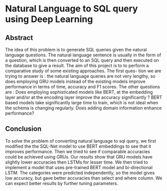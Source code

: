 # Natural Language to SQL query using Deep Learning

## Abstract
The idea of this problem is to generate SQL queries given the natural language questions. The natural language sentence is usually in the form of a question, which is then converted to an SQL query and then executed on the database to give a result. The aim of this project is to to perform a comparative study of some existing approaches. The first ques- tion we are trying to answer is : the natural language queries are not very lengthy, so does employing GRU models instead of the existing models improve performance in terms of time, accuracy and F1 scores. The other questions are : Does employing sophisticated models like BERT, at the embedding layer and/or at the encoding layer improve the accuracy significantly ? BERT based models take significantly large time to train, which is not ideal when the schema is changing regularly. Does adding domain information enhance performance?

 ## Conclusion
 To solve the problem of converting natural language to sql query, we first modified the the SQL-Net model to use BERT embeddings to see that it improves performance. Then we tried to see if comparable accuracies could be achieved using GRUs. Our results show that GRU models have slightly lower accuracies then LSTMs for lesser time. We then tried to implement a model that uses pre-trained BERT model and bi-directional LSTM. The categories were predicted independently, so the model gives low accuracy, but gave better accuracies than select and where column. We can expect better results by further tuning parameters.
